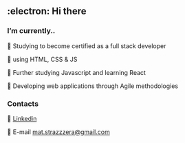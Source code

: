 ## :electron:  Hi there 

### I’m currently..

:small_blue_diamond: Studying to become certified as a full stack developer

:small_blue_diamond: using HTML, CSS & JS

:small_blue_diamond: Further studying Javascript and learning React

:small_blue_diamond: Developing web applications through Agile methodologies

### Contacts

:small_orange_diamond: [Linkedin](https://www.linkedin.com/in/matteo-strazzera-ba26781b8/)

:small_orange_diamond: E-mail mat.strazzzera@gmail.com
